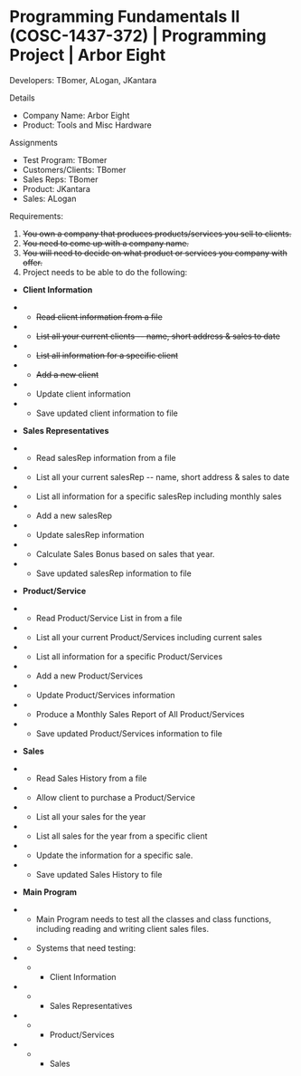 # Programming Fundamentals II (COSC-1437-372) | Programming Project | Arbor Eight
Developers: TBomer, ALogan, JKantara

Details
- Company Name: Arbor Eight
- Product: Tools and Misc Hardware

Assignments
- Test Program: TBomer
- Customers/Clients: TBomer
- Sales Reps: TBomer
- Product: JKantara
- Sales: ALogan

Requirements:
1) ~~You own a company that produces products/services you sell to clients.~~
2) ~~You need to come up with a company name.~~
3) ~~You will need to decide on what product or services you company with offer.~~
4) Project needs to be able to do the following:
  - **Client Information**
  - - ~~Read client information from a file~~
  - - ~~List all your current clients -- name, short address & sales to date~~
  - - ~~List all information for a specific client~~
  - - ~~Add a new client~~
  - - Update client information
  - - Save updated client information to file
  
  - **Sales Representatives**
  - - Read salesRep information from a file
  - - List all your current salesRep -- name, short address & sales to date
  - - List all information for a specific salesRep including monthly sales
  - - Add a new salesRep
  - - Update salesRep information
  - - Calculate Sales Bonus based on sales that year.
  - - Save updated salesRep information to file
  
  - **Product/Service**
  - - Read Product/Service List in from a file
  - - List all your current Product/Services including current sales
  - - List all information for a specific Product/Services
  - - Add a new Product/Services
  - - Update Product/Services information
  - - Produce a Monthly Sales Report of All Product/Services
  - - Save updated Product/Services information to file
  
  - **Sales**
  - - Read Sales History from a file
  - - Allow client to purchase a Product/Service
  - - List all your sales for the year
  - - List all sales for the year from a specific client
  - - Update the information for a specific sale.
  - - Save updated Sales History to file
  
  - **Main Program**
  - - Main Program needs to test all the classes and class functions,
including reading and writing client sales files.
- - Systems that need testing:
- - - Client Information
- - - Sales Representatives
- - - Product/Services
- - - Sales
